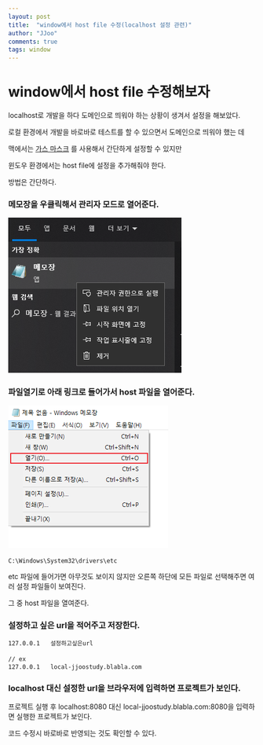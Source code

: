 ```yaml
---
layout: post
title:  "window에서 host file 수정(localhost 설정 관련)"
author: "JJoo"
comments: true
tags: window
---
```


# window에서 host file 수정해보자 

localhost로 개발을 하다 도메인으로 띄워야 하는 상황이 생겨서 설정을 해보았다. 

로컬 환경에서 개발을 바로바로 테스트를 할 수 있으면서 도메인으로 띄워야 했는 데 

맥에서는 [가스 마스크](https://www.macupdate.com/app/mac/29949/gas-mask) 를 사용해서 간단하게 설정할 수 있지만 

윈도우 환경에서는 host file에 설정을 추가해줘야 한다. 

방법은 간단하다.

### 메모장을 우클릭해서 관리자 모드로 열어준다. 

![img_window_host_file_setting_01](/images/img_window_host_file_setting_01.png 'img_window_host_file_setting_01')

### 파일열기로 아래 링크로 들어가서 host 파일을 열어준다. 

![img_window_host_file_setting_02](/images/img_window_host_file_setting_02.png 'img_window_host_file_setting_02')

```C:\Windows\System32\drivers\etc```

etc 파일에 들어가면 아무것도 보이지 않지만 오른쪽 하단에 모든 파일로 선택해주면 여러 설정  파일들이 보여진다. 

그 중 host 파일을 열여준다. 


### 설정하고 싶은 url을 적어주고 저장한다. 

```
127.0.0.1 	설정하고싶은url

// ex
127.0.0.1 	local-jjoostudy.blabla.com
```


### localhost 대신 설정한 url을 브라우저에 입력하면 프로젝트가 보인다. 

프로젝트 실행 후 localhost:8080 대신 local-jjoostudy.blabla.com:8080을 입력하면 실행한 프로젝트가 보인다. 

코드 수정시 바로바로 반영되는 것도 확인할 수 있다. 









